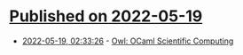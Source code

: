 # [Published on 2022-05-19](index.md)

* [2022-05-19, 02:33:26](https://news.ycombinator.com/item?id=31430030) - [Owl: OCaml Scientific Computing](https://ocaml.xyz/)
